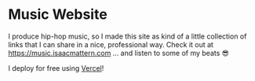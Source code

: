 # Music Website

I produce hip-hop music, so I made this site as kind of a little collection of links that I can share in a nice, professional way. Check it out at https://music.isaacmattern.com ... and listen to some of my beats 😎

I deploy for free using [Vercel](https://vercel.com)!
